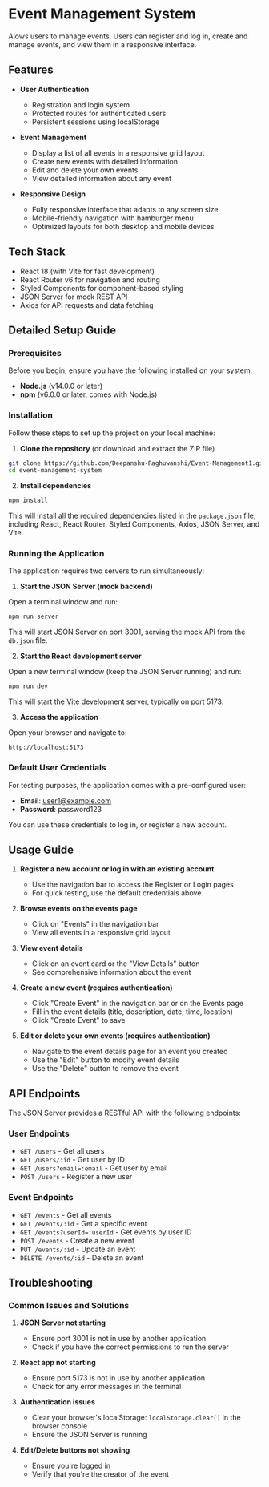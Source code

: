 # Event Management System

Alows users to manage events. Users can register and log in, create and manage events, and view them in a responsive interface.

## Features

- **User Authentication**

  - Registration and login system
  - Protected routes for authenticated users
  - Persistent sessions using localStorage

- **Event Management**

  - Display a list of all events in a responsive grid layout
  - Create new events with detailed information
  - Edit and delete your own events
  - View detailed information about any event

- **Responsive Design**
  - Fully responsive interface that adapts to any screen size
  - Mobile-friendly navigation with hamburger menu
  - Optimized layouts for both desktop and mobile devices

## Tech Stack

- React 18 (with Vite for fast development)
- React Router v6 for navigation and routing
- Styled Components for component-based styling
- JSON Server for mock REST API
- Axios for API requests and data fetching

## Detailed Setup Guide

### Prerequisites

Before you begin, ensure you have the following installed on your system:

- **Node.js** (v14.0.0 or later)
- **npm** (v6.0.0 or later, comes with Node.js)

### Installation

Follow these steps to set up the project on your local machine:

1. **Clone the repository** (or download and extract the ZIP file)

```bash
git clone https://github.com/Deepanshu-Raghuwanshi/Event-Management1.git
cd event-management-system
```

2. **Install dependencies**

```bash
npm install
```

This will install all the required dependencies listed in the `package.json` file, including React, React Router, Styled Components, Axios, JSON Server, and Vite.

### Running the Application

The application requires two servers to run simultaneously:

1. **Start the JSON Server (mock backend)**

Open a terminal window and run:

```bash
npm run server
```

This will start JSON Server on port 3001, serving the mock API from the `db.json` file.

2. **Start the React development server**

Open a new terminal window (keep the JSON Server running) and run:

```bash
npm run dev
```

This will start the Vite development server, typically on port 5173.

3. **Access the application**

Open your browser and navigate to:

```
http://localhost:5173
```

### Default User Credentials

For testing purposes, the application comes with a pre-configured user:

- **Email**: user1@example.com
- **Password**: password123

You can use these credentials to log in, or register a new account.

## Usage Guide

1. **Register a new account or log in with an existing account**

   - Use the navigation bar to access the Register or Login pages
   - For quick testing, use the default credentials above

2. **Browse events on the events page**

   - Click on "Events" in the navigation bar
   - View all events in a responsive grid layout

3. **View event details**

   - Click on an event card or the "View Details" button
   - See comprehensive information about the event

4. **Create a new event (requires authentication)**

   - Click "Create Event" in the navigation bar or on the Events page
   - Fill in the event details (title, description, date, time, location)
   - Click "Create Event" to save

5. **Edit or delete your own events (requires authentication)**
   - Navigate to the event details page for an event you created
   - Use the "Edit" button to modify event details
   - Use the "Delete" button to remove the event

## API Endpoints

The JSON Server provides a RESTful API with the following endpoints:

### User Endpoints

- `GET /users` - Get all users
- `GET /users/:id` - Get user by ID
- `GET /users?email=:email` - Get user by email
- `POST /users` - Register a new user

### Event Endpoints

- `GET /events` - Get all events
- `GET /events/:id` - Get a specific event
- `GET /events?userId=:userId` - Get events by user ID
- `POST /events` - Create a new event
- `PUT /events/:id` - Update an event
- `DELETE /events/:id` - Delete an event

## Troubleshooting

### Common Issues and Solutions

1. **JSON Server not starting**

   - Ensure port 3001 is not in use by another application
   - Check if you have the correct permissions to run the server

2. **React app not starting**

   - Ensure port 5173 is not in use by another application
   - Check for any error messages in the terminal

3. **Authentication issues**

   - Clear your browser's localStorage: `localStorage.clear()` in the browser console
   - Ensure the JSON Server is running

4. **Edit/Delete buttons not showing**
   - Ensure you're logged in
   - Verify that you're the creator of the event
